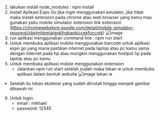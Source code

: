 1. lakukan install node_modules : npm install 
2. Install Aplikasi Expo Go jika ingin menggunakan emulator, jika tidak maka install extension pada chrome atau web browser yang kamu mau gunakan yaitu mobile simulator extension 
   link extension (https://chromewebstore.google.com/detail/mobile-simulator-responsi/ckejmhbmlajgoklhgbapkiccekfoccmk)
   ![image](https://github.com/PURELIGHT1/MediCareUnsri/assets/88739434/9f29015e-ed7d-4517-a2cb-27ad6e747c52)
3. run aplikasi menggunakan command line : npm run start
4. Untuk membuka aplikasi mobile menggunakan barcode untuk aplikasi expo go yang mana pastikan internet pada laptop atau pc kamu sama dengan internet pada hp atau mungkin menggunakan hostpot hp pada laptop atau pc kamu
5. Untuk membuka aplikasi mobile menggunakan extension 
   - Jalankan npm run start setelah sudah maka tekan w untuk membuka aplikasi dalam bentuk website
  ![image](https://github.com/PURELIGHT1/MediCareUnsri/assets/88739434/bd114807-f5d8-4713-853d-95571ce0012a)
  tekan w
  - Setelah itu tekan ekstensi yang sudah diinstall hingga menjadi gambar dibawah ini

6. Untuk login:
   - email : mikhael
   - password: 12345

